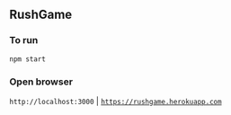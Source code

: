 ## RushGame

### To run 

<pre><code>npm start</code></pre>

### Open browser 

<code>http://localhost:3000</code> | <code>https://rushgame.herokuapp.com</code>